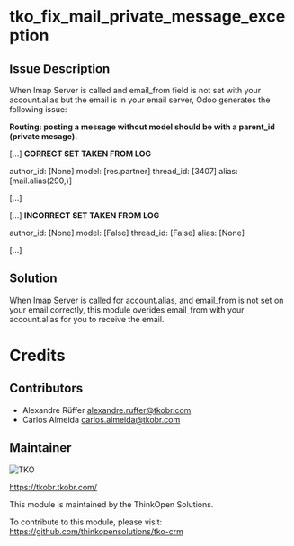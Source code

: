 tko_fix_mail_private_message_exception
=======

Issue Description
----------


When Imap Server is called and email_from field is not set with your account.alias but the email is in your email server, Odoo generates the following issue:

**Routing: posting a message without model should be with a parent_id (private mesage).**


[...] **CORRECT SET TAKEN FROM LOG**

author_id: [None]
model: [res.partner]
thread_id: [3407]
alias: [mail.alias(290,)]

[...]


[...] **INCORRECT SET TAKEN FROM LOG**

author_id: [None]
model: [False]
thread_id: [False]
alias: [None]

[...]

Solution
----------

When Imap Server is called for account.alias, and email_from is not set on your email correctly, this module overides email_from with your account.alias for you to receive the email.


Credits
=======


Contributors
------------

* Alexandre Rüffer <alexandre.ruffer@tkobr.com>
* Carlos Almeida <carlos.almeida@tkobr.com>

Maintainer
----------

![TKO](https://tkobr.tkobr.com/website/image/ir.attachment/50170_af65c50/datas)

https://tkobr.tkobr.com/

This module is maintained by the ThinkOpen Solutions.

To contribute to this module, please visit:
https://github.com/thinkopensolutions/tko-crm

